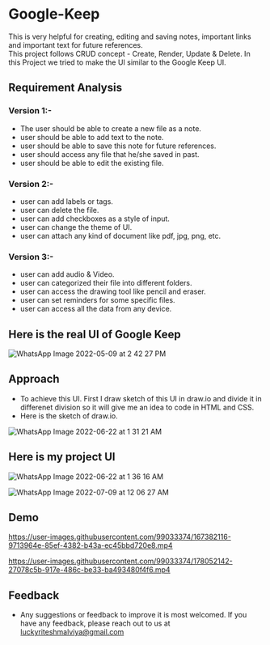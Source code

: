 # Google-Keep
This is very helpful for creating, editing and saving notes, important links and important text for future references.  
This project follows CRUD concept - Create, Render, Update & Delete.
In this Project we tried to make the UI similar to the Google Keep UI.  
  
  
  ## Requirement Analysis
  
  ### Version 1:-  
  - The user should be able to create a new file as a note.  
  - user should be able to add text to the note.  
  - user should be able to save this note for future references.  
  - user should access any file that he/she saved in past.  
  - user should be able to edit the existing file.  
    
  ### Version 2:-   
  - user can add labels or tags.  
  - user can delete the file.  
  - user can add checkboxes as a style of input.  
  - user can change the theme of UI.    
  - user can attach any kind of document like pdf, jpg, png, etc. 

  ### Version 3:-
  - user can add audio & Video.    
  - user can categorized their file into different folders.    
  - user can access the drawing tool like pencil and eraser.    
  - user can set reminders for some specific files.    
  - user can access all the data from any device.  




## Here is the real UI of Google Keep
![WhatsApp Image 2022-05-09 at 2 42 27 PM](https://user-images.githubusercontent.com/99033374/167378869-7ca49446-4757-4a03-92ee-de7b06feb50b.jpeg)

  
      
        
    
## Approach
  - To achieve this UI. First I draw sketch of this UI in draw.io and divide it in differenet division so it will give me an idea to code in HTML and CSS.  
  - Here is the sketch of draw.io.

![WhatsApp Image 2022-06-22 at 1 31 21 AM](https://user-images.githubusercontent.com/99033374/174888000-1d5b6047-8d62-4572-9ca0-0822a8647f6c.jpeg)


  
   
     
       
## Here is my project UI

![WhatsApp Image 2022-06-22 at 1 36 16 AM](https://user-images.githubusercontent.com/99033374/174888419-5ccf4f68-00cd-4c1f-b853-4840e4083bf8.jpeg)
  
    
![WhatsApp Image 2022-07-09 at 12 06 27 AM](https://user-images.githubusercontent.com/99033374/178051135-d305e726-2878-445a-ab5f-22cc2fe632fe.jpeg)

  
## Demo  



https://user-images.githubusercontent.com/99033374/167382116-9713964e-85ef-4382-b43a-ec45bbd720e8.mp4




 

https://user-images.githubusercontent.com/99033374/178052142-27078c5b-917e-486c-be33-ba493480f4f6.mp4


   
   
## Feedback

 - Any suggestions or feedback to improve it is most welcomed.
If you have any feedback, please reach out to us at luckyriteshmalviya@gmail.com
